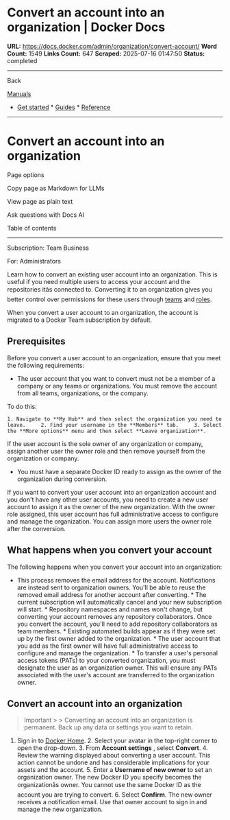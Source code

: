 # Convert an account into an organization | Docker Docs

**URL:** https://docs.docker.com/admin/organization/convert-account/
**Word Count:** 1549
**Links Count:** 647
**Scraped:** 2025-07-16 01:47:50
**Status:** completed

---

Back

[Manuals](https://docs.docker.com/manuals/)

  * [Get started](https://docs.docker.com/get-started/)   * [Guides](https://docs.docker.com/guides/)   * [Reference](https://docs.docker.com/reference/)

* * *

# Convert an account into an organization

Page options

Copy page as Markdown for LLMs

View page as plain text

Ask questions with Docs AI

Table of contents

* * *

Subscription: Team Business

For: Administrators

Learn how to convert an existing user account into an organization. This is useful if you need multiple users to access your account and the repositories itâs connected to. Converting it to an organization gives you better control over permissions for these users through [teams](https://docs.docker.com/admin/organization/manage-a-team/) and [roles](https://docs.docker.com/enterprise/security/roles-and-permissions/).

When you convert a user account to an organization, the account is migrated to a Docker Team subscription by default.

## Prerequisites

Before you convert a user account to an organization, ensure that you meet the following requirements:

  * The user account that you want to convert must not be a member of a company or any teams or organizations. You must remove the account from all teams, organizations, or the company.

To do this:

    1. Navigate to **My Hub** and then select the organization you need to leave.     2. Find your username in the **Members** tab.     3. Select the **More options** menu and then select **Leave organization**.

If the user account is the sole owner of any organization or company, assign another user the owner role and then remove yourself from the organization or company.

  * You must have a separate Docker ID ready to assign as the owner of the organization during conversion.

If you want to convert your user account into an organization account and you don't have any other user accounts, you need to create a new user account to assign it as the owner of the new organization. With the owner role assigned, this user account has full administrative access to configure and manage the organization. You can assign more users the owner role after the conversion.

## What happens when you convert your account

The following happens when you convert your account into an organization:

  * This process removes the email address for the account. Notifications are instead sent to organization owners. You'll be able to reuse the removed email address for another account after converting.   * The current subscription will automatically cancel and your new subscription will start.   * Repository namespaces and names won't change, but converting your account removes any repository collaborators. Once you convert the account, you'll need to add repository collaborators as team members.   * Existing automated builds appear as if they were set up by the first owner added to the organization.   * The user account that you add as the first owner will have full administrative access to configure and manage the organization.   * To transfer a user's personal access tokens \(PATs\) to your converted organization, you must designate the user as an organization owner. This will ensure any PATs associated with the user's account are transferred to the organization owner.

## Convert an account into an organization

> Important >  > Converting an account into an organization is permanent. Back up any data or settings you want to retain.

  1. Sign in to [Docker Home](https://app.docker.com/).   2. Select your avatar in the top-right corner to open the drop-down.   3. From **Account settings** , select **Convert**.   4. Review the warning displayed about converting a user account. This action cannot be undone and has considerable implications for your assets and the account.   5. Enter a **Username of new owner** to set an organization owner. The new Docker ID you specify becomes the organizationâs owner. You cannot use the same Docker ID as the account you are trying to convert.   6. Select **Confirm**. The new owner receives a notification email. Use that owner account to sign in and manage the new organization.